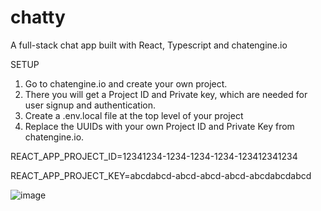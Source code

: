 # chatty
A full-stack chat app built with React, Typescript and chatengine.io

SETUP

1. Go to chatengine.io and create your own project.
2. There you will get a Project ID and Private key, which are needed for user signup and authentication.
3. Create a .env.local file at the top level of your project
4. Replace the UUIDs with your own Project ID and Private Key from chatengine.io.

REACT_APP_PROJECT_ID=12341234-1234-1234-1234-123412341234

REACT_APP_PROJECT_KEY=abcdabcd-abcd-abcd-abcd-abcdabcdabcd

![image](https://github.com/Ghostsmaw/chatty/assets/25077504/378dff08-182c-4728-a722-45bae2be188b)

